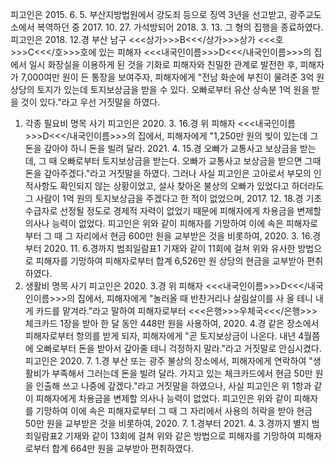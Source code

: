 피고인은 2015. 6. 5. 부산지방법원에서 강도죄 등으로 징역 3년을 선고받고, 광주교도소에서 복역하던 중 2017. 10. 27. 가석방되어 2018. 3. 13. 그 형의 집행을 종료하였다.
피고인은 2018. 12.경 부산 남구 <<<상가>>>B<<</상가>>>상가 <<<호>>>C<<</호>>>호에 있는 피해자 <<<내국인이름>>>D<<</내국인이름>>>의 집에서 일시 화장실을 이용하게 된 것을 기화로 피해자와 친밀한 관계로 발전한 후, 피해자가 7,000여만 원이 든 통장을 보여주자, 피해자에게 "전남 화순에 부친이 물려준 3억 원 상당의 토지가 있는데 토지보상금을 받을 수 있다. 오빠로부터 유산 상속분 1억 원을 받을 것이 있다."라고 우선 거짓말을 하였다.
1. 각종 필요비 명목 사기
피고인은 2020. 3. 16.경 위 피해자 <<<내국인이름>>>D<<</내국인이름>>>의 집에서, 피해자에게 "1,250만 원의 빚이 있는데 그 돈을 갚아야 하니 돈을 빌려 달라. 2021. 4. 15.경 오빠가 교통사고 보상금을 받는데, 그 때 오빠로부터 토지보상금을 받는다. 오빠가 교통사고 보상금을 받으면 그때 돈을 갚아주겠다."라고 거짓말을 하였다.
그러나 사실 피고인은 고아로서 부모의 인적사항도 확인되지 않는 상황이었고, 설사 찾아온 불상의 오빠가 있었다고 하더라도 그 사람이 1억 원의 토지보상금을 주겠다고 한 적이 없었으며, 2017. 12. 18.경 기초수급자로 선정될 정도로 경제적 자력이 없었기 때문에 피해자에게 차용금을 변제할 의사나 능력이 없었다.
피고인은 위와 같이 피해자를 기망하여 이에 속은 피해자로부터 그 때 그 자리에서 현금 600만 원을 교부받은 것을 비롯하여, 2020. 3. 16.경부터 2020. 11. 6.경까지 범죄일람표1 기재와 같이 11회에 걸쳐 위와 유사한 방법으로 피해자를 기망하여 피해자로부터 합계 6,526만 원 상당의 현금을 교부받아 편취하였다.
2. 생활비 명목 사기
피고인은 2020. 3.경 위 피해자 <<<내국인이름>>>D<<</내국인이름>>>의 집에서, 피해자에게 "놀러올 때 반찬거리나 살림살이를 사 올 테니 내게 카드를 맡겨라."라고 말하여 피해자로부터 <<<은행>>>우체국<<</은행>>> 체크카드 1장을 받아 한 달 동안 448만 원을 사용하여, 2020. 4.경 같은 장소에서 피해자로부터 항의를 받게 되자, 피해자에게 "곧 토지보상금이 나온다. 내년 4월쯤에 오빠로부터 돈을 받아서 갚아줄 테니 걱정하지 말라."라고 거짓말로 안심시켰다.
피고인은 2020. 7. 1.경 부산 또는 광주 불상의 장소에서, 피해자에게 연락하여 "생활비가 부족해서 그러는데 돈을 빌려 달라. 가지고 있는 체크카드에서 현금 50만 원을 인출해 쓰고 나중에 갚겠다."라고 거짓말을 하였으나, 사실 피고인은 위 1항과 같이 피해자에게 차용금을 변제할 의사나 능력이 없었다.
피고인은 위와 같이 피해자를 기망하여 이에 속은 피해자로부터 그 때 그 자리에서 사용의 허락을 받아 현금 50만 원을 교부받은 것을 비롯하여, 2020. 7. 1.경부터 2021. 4. 3.경까지 별지 범죄일람표2 기재와 같이 13회에 걸쳐 위와 같은 방법으로 피해자를 기망하여 피해자로부터 합계 664만 원을 교부받아 편취하였다.